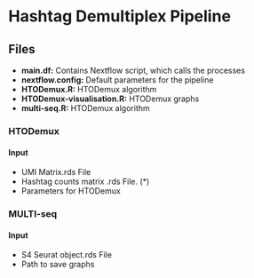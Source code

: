 # Hashtag Demultiplex Pipeline

## Files

- **main.df:** Contains Nextflow script, which calls the processes
- **nextflow.config:** Default parameters for the pipeline
- **HTODemux.R:** HTODemux algorithm 
- **HTODemux-visualisation.R:** HTODemux graphs
- **multi-seq.R:** HTODemux algorithm 

### HTODemux 
#### Input

- UMI Matrix.rds File
- Hashtag counts matrix  .rds File. (*)
- Parameters for HTODemux

### MULTI-seq
#### Input
- S4 Seurat object.rds File
- Path to save graphs
